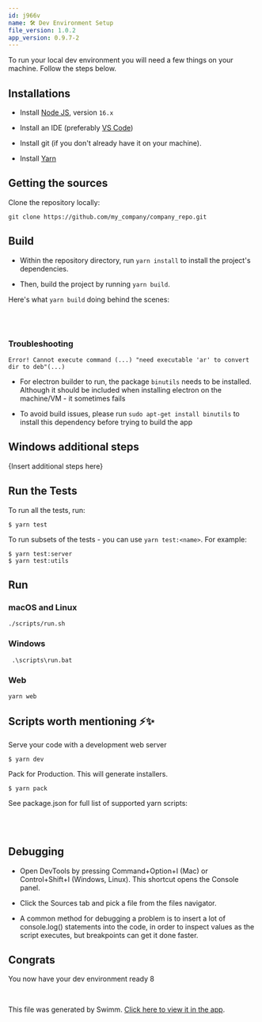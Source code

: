 ```yaml
---
id: j966v
name: 🛠 Dev Environment Setup
file_version: 1.0.2
app_version: 0.9.7-2
---
```


To run your local dev environment you will need a few things on your machine. Follow the steps below.

## Installations

*   Install [Node JS](https://nodejs.org/en/download/), version `16.x`
    
*   Install an IDE (preferably [VS Code](https://code.visualstudio.com/))
    
*   Install git (if you don't already have it on your machine).
    
*   Install [Yarn](https://classic.yarnpkg.com/en/docs/install/#mac-stable)
    

## Getting the sources

Clone the repository locally:

```
git clone https://github.com/my_company/company_repo.git
```

## Build

*   Within the repository directory, run `yarn install` to install the project's dependencies.
    
*   Then, build the project by running `yarn build`.
    

Here's what `yarn build` doing behind the scenes:

<br/>



<br/>

### Troubleshooting

```
Error! Cannot execute command (...) "need executable 'ar' to convert dir to deb"(...)
```

*   For electron builder to run, the package `binutils` needs to be installed. Although it should be included when installing electron on the machine/VM - it sometimes fails
    
*   To avoid build issues, please run `sudo apt-get install binutils` to install this dependency before trying to build the app
    

## Windows additional steps

{Insert additional steps here}

## Run the Tests

To run all the tests, run:

```
$ yarn test
```

To run subsets of the tests - you can use `yarn test:<name>`. For example:

```
$ yarn test:server
$ yarn test:utils
```

## Run

### macOS and Linux

```
./scripts/run.sh
```

### Windows

```
 .\scripts\run.bat
```

### Web

```
yarn web
```

## Scripts worth mentioning ⚡️✨

Serve your code with a development web server

```
$ yarn dev
```

Pack for Production. This will generate installers.

```
$ yarn pack
```

See package.json for full list of supported yarn scripts:

<br/>



<br/>

## Debugging

*   Open DevTools by pressing Command+Option+I (Mac) or Control+Shift+I (Windows, Linux). This shortcut opens the Console panel.
    
*   Click the Sources tab and pick a file from the files navigator.
    
*   A common method for debugging a problem is to insert a lot of console.log() statements into the code, in order to inspect values as the script executes, but breakpoints can get it done faster.
    

## Congrats

You now have your dev environment ready 8

<br/>

This file was generated by Swimm. [Click here to view it in the app](https://app.swimm.io/repos/Z2l0aHViJTNBJTNBQ2hhdGJvdC1mb3ItV2Vic2l0ZS13aXRoLVJlYWN0JTNBJTNBY2hhdGJvdC1ob3N0ZWw0dS1wbA==/docs/j966v).